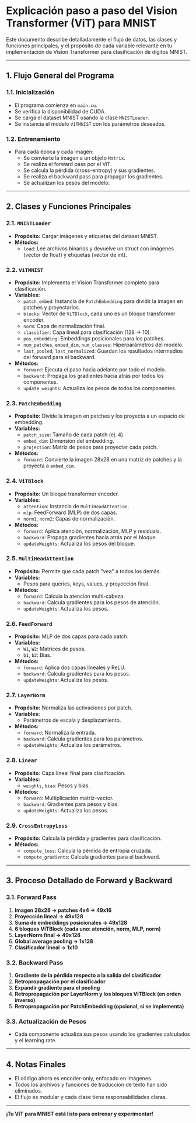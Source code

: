 # Explicación paso a paso del Vision Transformer (ViT) para MNIST

Este documento describe detalladamente el flujo de datos, las clases y funciones principales, y el propósito de cada variable relevante en tu implementación de Vision Transformer para clasificación de dígitos MNIST.

---

## 1. Flujo General del Programa

### 1.1. Inicialización
- El programa comienza en `main.cu`.
- Se verifica la disponibilidad de CUDA.
- Se carga el dataset MNIST usando la clase `MNISTLoader`.
- Se instancia el modelo `ViTMNIST` con los parámetros deseados.

### 1.2. Entrenamiento
- Para cada época y cada imagen:
  - Se convierte la imagen a un objeto `Matrix`.
  - Se realiza el forward pass por el ViT.
  - Se calcula la pérdida (cross-entropy) y sus gradientes.
  - Se realiza el backward pass para propagar los gradientes.
  - Se actualizan los pesos del modelo.

---

## 2. Clases y Funciones Principales

### 2.1. `MNISTLoader`
- **Propósito:** Cargar imágenes y etiquetas del dataset MNIST.
- **Métodos:**
  - `load`: Lee archivos binarios y devuelve un struct con imágenes (vector de float) y etiquetas (vector de int).

### 2.2. `ViTMNIST`
- **Propósito:** Implementa el Vision Transformer completo para clasificación.
- **Variables:**
  - `patch_embed`: Instancia de `PatchEmbedding` para dividir la imagen en patches y proyectarlos.
  - `blocks`: Vector de `ViTBlock`, cada uno es un bloque transformer encoder.
  - `norm`: Capa de normalización final.
  - `classifier`: Capa lineal para clasificación (128 → 10).
  - `pos_embedding`: Embeddings posicionales para los patches.
  - `num_patches`, `embed_dim`, `num_classes`: Hiperparámetros del modelo.
  - `last_pooled`, `last_normalized`: Guardan los resultados intermedios del forward para el backward.
- **Métodos:**
  - `forward`: Ejecuta el paso hacia adelante por todo el modelo.
  - `backward`: Propaga los gradientes hacia atrás por todos los componentes.
  - `update_weights`: Actualiza los pesos de todos los componentes.

### 2.3. `PatchEmbedding`
- **Propósito:** Divide la imagen en patches y los proyecta a un espacio de embedding.
- **Variables:**
  - `patch_size`: Tamaño de cada patch (ej. 4).
  - `embed_dim`: Dimensión del embedding.
  - `projection`: Matriz de pesos para proyectar cada patch.
- **Métodos:**
  - `forward`: Convierte la imagen 28x28 en una matriz de patches y la proyecta a `embed_dim`.

### 2.4. `ViTBlock`
- **Propósito:** Un bloque transformer encoder.
- **Variables:**
  - `attention`: Instancia de `MultiHeadAttention`.
  - `mlp`: FeedForward (MLP) de dos capas.
  - `norm1`, `norm2`: Capas de normalización.
- **Métodos:**
  - `forward`: Aplica atención, normalización, MLP y residuals.
  - `backward`: Propaga gradientes hacia atrás por el bloque.
  - `updateWeights`: Actualiza los pesos del bloque.

### 2.5. `MultiHeadAttention`
- **Propósito:** Permite que cada patch "vea" a todos los demás.
- **Variables:**
  - Pesos para queries, keys, values, y proyección final.
- **Métodos:**
  - `forward`: Calcula la atención multi-cabeza.
  - `backward`: Calcula gradientes para los pesos de atención.
  - `updateWeights`: Actualiza los pesos.

### 2.6. `FeedForward`
- **Propósito:** MLP de dos capas para cada patch.
- **Variables:**
  - `W1`, `W2`: Matrices de pesos.
  - `b1`, `b2`: Bias.
- **Métodos:**
  - `forward`: Aplica dos capas lineales y ReLU.
  - `backward`: Calcula gradientes para los pesos.
  - `updateWeights`: Actualiza los pesos.

### 2.7. `LayerNorm`
- **Propósito:** Normaliza las activaciones por patch.
- **Variables:**
  - Parámetros de escala y desplazamiento.
- **Métodos:**
  - `forward`: Normaliza la entrada.
  - `backward`: Calcula gradientes para los parámetros.
  - `updateWeights`: Actualiza los parámetros.

### 2.8. `Linear`
- **Propósito:** Capa lineal final para clasificación.
- **Variables:**
  - `weights`, `bias`: Pesos y bias.
- **Métodos:**
  - `forward`: Multiplicación matriz-vector.
  - `backward`: Gradientes para pesos y bias.
  - `updateWeights`: Actualiza los pesos.

### 2.9. `CrossEntropyLoss`
- **Propósito:** Calcula la pérdida y gradientes para clasificación.
- **Métodos:**
  - `compute_loss`: Calcula la pérdida de entropía cruzada.
  - `compute_gradients`: Calcula gradientes para el backward.

---

## 3. Proceso Detallado de Forward y Backward

### 3.1. Forward Pass
1. **Imagen 28x28 → patches 4x4 → 49x16**
2. **Proyección lineal → 49x128**
3. **Suma de embeddings posicionales → 49x128**
4. **6 bloques ViTBlock (cada uno: atención, norm, MLP, norm)**
5. **LayerNorm final → 49x128**
6. **Global average pooling → 1x128**
7. **Clasificador lineal → 1x10**

### 3.2. Backward Pass
1. **Gradiente de la pérdida respecto a la salida del clasificador**
2. **Retropropagación por el clasificador**
3. **Expandir gradiente para el pooling**
4. **Retropropagación por LayerNorm y los bloques ViTBlock (en orden inverso)**
5. **Retropropagación por PatchEmbedding (opcional, si se implementa)**

### 3.3. Actualización de Pesos
- Cada componente actualiza sus pesos usando los gradientes calculados y el learning rate.

---

## 4. Notas Finales
- El código ahora es encoder-only, enfocado en imágenes.
- Todos los archivos y funciones de traducción de texto han sido eliminados.
- El flujo es modular y cada clase tiene responsabilidades claras.

---

**¡Tu ViT para MNIST está listo para entrenar y experimentar!**
